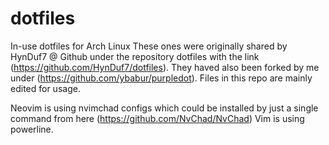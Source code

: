 # dotfiles
In-use dotfiles for Arch Linux
These ones were originally shared by HynDuf7 @ Github under the repository dotfiles with the link (https://github.com/HynDuf7/dotfiles). 
They haved also been forked by me under (https://github.com/ybabur/purpledot). 
Files in this repo are mainly edited for usage.


Neovim is using nvimchad configs which could be installed by just a single command from here (https://github.com/NvChad/NvChad)
Vim is using powerline.
